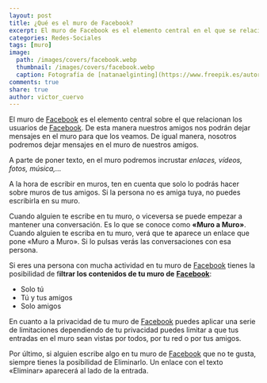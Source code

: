 ```yaml
---
layout: post
title: ¿Qué es el muro de Facebook?
excerpt: El muro de Facebook es el elemento central en el que se relacionan los usuarios de esta red social.
categories: Redes-Sociales
tags: [muro]
image:
  path: /images/covers/facebook.webp
  thumbnail: /images/covers/facebook.webp
  caption: Fotografía de [natanaelginting](https://www.freepik.es/autor/natanaelginting)
comments: true
share: true
author: victor_cuervo
---
```


El muro de [Facebook](https://www.ayudaenlaweb.com/redes-sociales/que-es-facebook/) es el elemento central sobre el que relacionan los usuarios de [Facebook](https://www.ayudaenlaweb.com/redes-sociales/que-es-facebook/). De esta manera nuestros amigos nos podrán dejar mensajes en el muro para que los veamos. De igual manera, nosotros podremos dejar mensajes en el muro de nuestros amigos.


A parte de poner texto, en el muro podremos incrustar _enlaces, vídeos, fotos, música,…_


A la hora de escribir en muros, ten en cuenta que solo lo podrás hacer sobre muros de tus amigos. Si la persona no es amiga tuya, no puedes escribirla en su muro.


Cuando alguien te escribe en tu muro, o viceversa se puede empezar a mantener una conversación. Es lo que se conoce como **«Muro a Muro»**. Cuando alguien te escriba en tu muro, verá que te aparece un enlace que pone «Muro a Muro». Si lo pulsas verás las conversaciones con esa persona.


Si eres una persona con mucha actividad en tu muro de [Facebook](https://www.ayudaenlaweb.com/redes-sociales/que-es-facebook/) tienes la posibilidad de f**iltrar los contenidos de tu muro de** [**Facebook**](https://www.ayudaenlaweb.com/redes-sociales/que-es-facebook/):

- Solo tú
- Tú y tus amigos
- Solo amigos

En cuanto a la privacidad de tu muro de [Facebook](https://www.ayudaenlaweb.com/redes-sociales/que-es-facebook/) puedes aplicar una serie de limitaciones dependiendo de tu privacidad puedes limitar a que tus entradas en el muro sean vistas por todos, por tu red o por tus amigos.


Por último, si alguien escribe algo en tu muro de [Facebook](https://www.ayudaenlaweb.com/redes-sociales/que-es-facebook/) que no te gusta, siempre tienes la posibilidad de Eliminarlo. Un enlace con el texto «Eliminar» aparecerá al lado de la entrada.

